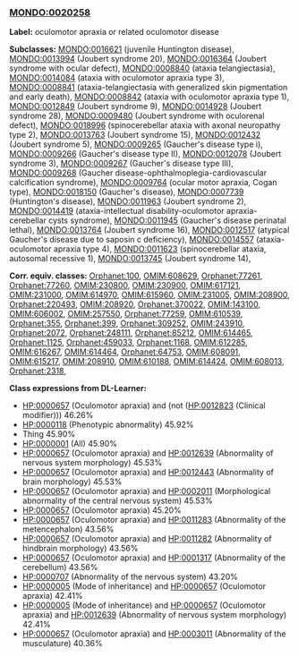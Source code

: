 
### [MONDO:0020258](http://purl.obolibrary.org/obo/MONDO_0020258)
**Label:** oculomotor apraxia or related oculomotor disease

**Subclasses:** [MONDO:0016621](http://purl.obolibrary.org/obo/MONDO_0016621) (juvenile Huntington disease), [MONDO:0013994](http://purl.obolibrary.org/obo/MONDO_0013994) (Joubert syndrome 20), [MONDO:0016364](http://purl.obolibrary.org/obo/MONDO_0016364) (Joubert syndrome with ocular defect), [MONDO:0008840](http://purl.obolibrary.org/obo/MONDO_0008840) (ataxia telangiectasia), [MONDO:0014084](http://purl.obolibrary.org/obo/MONDO_0014084) (ataxia with oculomotor apraxia type 3), [MONDO:0008841](http://purl.obolibrary.org/obo/MONDO_0008841) (ataxia-telangiectasia with generalized skin pigmentation and early death), [MONDO:0008842](http://purl.obolibrary.org/obo/MONDO_0008842) (ataxia with oculomotor apraxia type 1), [MONDO:0012849](http://purl.obolibrary.org/obo/MONDO_0012849) (Joubert syndrome 9), [MONDO:0014928](http://purl.obolibrary.org/obo/MONDO_0014928) (Joubert syndrome 28), [MONDO:0009480](http://purl.obolibrary.org/obo/MONDO_0009480) (Joubert syndrome with oculorenal defect), [MONDO:0018996](http://purl.obolibrary.org/obo/MONDO_0018996) (spinocerebellar ataxia with axonal neuropathy type 2), [MONDO:0013763](http://purl.obolibrary.org/obo/MONDO_0013763) (Joubert syndrome 15), [MONDO:0012432](http://purl.obolibrary.org/obo/MONDO_0012432) (Joubert syndrome 5), [MONDO:0009265](http://purl.obolibrary.org/obo/MONDO_0009265) (Gaucher's disease type i), [MONDO:0009266](http://purl.obolibrary.org/obo/MONDO_0009266) (Gaucher's disease type II), [MONDO:0012078](http://purl.obolibrary.org/obo/MONDO_0012078) (Joubert syndrome 3), [MONDO:0009267](http://purl.obolibrary.org/obo/MONDO_0009267) (Gaucher's disease type III), [MONDO:0009268](http://purl.obolibrary.org/obo/MONDO_0009268) (Gaucher disease-ophthalmoplegia-cardiovascular calcification syndrome), [MONDO:0009764](http://purl.obolibrary.org/obo/MONDO_0009764) (ocular motor apraxia, Cogan type), [MONDO:0018150](http://purl.obolibrary.org/obo/MONDO_0018150) (Gaucher's disease), [MONDO:0007739](http://purl.obolibrary.org/obo/MONDO_0007739) (Huntington's disease), [MONDO:0011963](http://purl.obolibrary.org/obo/MONDO_0011963) (Joubert syndrome 2), [MONDO:0014419](http://purl.obolibrary.org/obo/MONDO_0014419) (ataxia-intellectual disability-oculomotor apraxia-cerebellar cysts syndrome), [MONDO:0011945](http://purl.obolibrary.org/obo/MONDO_0011945) (Gaucher's disease perinatal lethal), [MONDO:0013764](http://purl.obolibrary.org/obo/MONDO_0013764) (Joubert syndrome 16), [MONDO:0012517](http://purl.obolibrary.org/obo/MONDO_0012517) (atypical Gaucher's disease due to saposin c deficiency), [MONDO:0014557](http://purl.obolibrary.org/obo/MONDO_0014557) (ataxia-oculomotor apraxia type 4), [MONDO:0011623](http://purl.obolibrary.org/obo/MONDO_0011623) (spinocerebellar ataxia, autosomal recessive 1), [MONDO:0013745](http://purl.obolibrary.org/obo/MONDO_0013745) (Joubert syndrome 14), 

**Corr. equiv. classes:** [Orphanet:100](http://www.orpha.net/ORDO/Orphanet_100), [OMIM:608629](http://purl.obolibrary.org/obo/OMIM_608629), [Orphanet:77261](http://www.orpha.net/ORDO/Orphanet_77261), [Orphanet:77260](http://www.orpha.net/ORDO/Orphanet_77260), [OMIM:230800](http://purl.obolibrary.org/obo/OMIM_230800), [OMIM:230900](http://purl.obolibrary.org/obo/OMIM_230900), [OMIM:617121](http://purl.obolibrary.org/obo/OMIM_617121), [OMIM:231000](http://purl.obolibrary.org/obo/OMIM_231000), [OMIM:614970](http://purl.obolibrary.org/obo/OMIM_614970), [OMIM:615960](http://purl.obolibrary.org/obo/OMIM_615960), [OMIM:231005](http://purl.obolibrary.org/obo/OMIM_231005), [OMIM:208900](http://purl.obolibrary.org/obo/OMIM_208900), [Orphanet:220493](http://www.orpha.net/ORDO/Orphanet_220493), [OMIM:208920](http://purl.obolibrary.org/obo/OMIM_208920), [Orphanet:370022](http://www.orpha.net/ORDO/Orphanet_370022), [OMIM:143100](http://purl.obolibrary.org/obo/OMIM_143100), [OMIM:606002](http://purl.obolibrary.org/obo/OMIM_606002), [OMIM:257550](http://purl.obolibrary.org/obo/OMIM_257550), [Orphanet:77259](http://www.orpha.net/ORDO/Orphanet_77259), [OMIM:610539](http://purl.obolibrary.org/obo/OMIM_610539), [Orphanet:355](http://www.orpha.net/ORDO/Orphanet_355), [Orphanet:399](http://www.orpha.net/ORDO/Orphanet_399), [Orphanet:309252](http://www.orpha.net/ORDO/Orphanet_309252), [OMIM:243910](http://purl.obolibrary.org/obo/OMIM_243910), [Orphanet:2072](http://www.orpha.net/ORDO/Orphanet_2072), [Orphanet:248111](http://www.orpha.net/ORDO/Orphanet_248111), [Orphanet:85212](http://www.orpha.net/ORDO/Orphanet_85212), [OMIM:614465](http://purl.obolibrary.org/obo/OMIM_614465), [Orphanet:1125](http://www.orpha.net/ORDO/Orphanet_1125), [Orphanet:459033](http://www.orpha.net/ORDO/Orphanet_459033), [Orphanet:1168](http://www.orpha.net/ORDO/Orphanet_1168), [OMIM:612285](http://purl.obolibrary.org/obo/OMIM_612285), [OMIM:616267](http://purl.obolibrary.org/obo/OMIM_616267), [OMIM:614464](http://purl.obolibrary.org/obo/OMIM_614464), [Orphanet:64753](http://www.orpha.net/ORDO/Orphanet_64753), [OMIM:608091](http://purl.obolibrary.org/obo/OMIM_608091), [OMIM:615217](http://purl.obolibrary.org/obo/OMIM_615217), [OMIM:208910](http://purl.obolibrary.org/obo/OMIM_208910), [OMIM:610188](http://purl.obolibrary.org/obo/OMIM_610188), [OMIM:614424](http://purl.obolibrary.org/obo/OMIM_614424), [OMIM:608013](http://purl.obolibrary.org/obo/OMIM_608013), [Orphanet:2318](http://www.orpha.net/ORDO/Orphanet_2318), 

**Class expressions from DL-Learner:**

- [HP:0000657](http://purl.obolibrary.org/obo/HP_0000657) (Oculomotor apraxia) and (not ([HP:0012823](http://purl.obolibrary.org/obo/HP_0012823) (Clinical modifier))) 46.26%
- [HP:0000118](http://purl.obolibrary.org/obo/HP_0000118) (Phenotypic abnormality) 45.92%
- Thing 45.90%
- [HP:0000001](http://purl.obolibrary.org/obo/HP_0000001) (All) 45.90%
- [HP:0000657](http://purl.obolibrary.org/obo/HP_0000657) (Oculomotor apraxia) and [HP:0012639](http://purl.obolibrary.org/obo/HP_0012639) (Abnormality of nervous system morphology) 45.53%
- [HP:0000657](http://purl.obolibrary.org/obo/HP_0000657) (Oculomotor apraxia) and [HP:0012443](http://purl.obolibrary.org/obo/HP_0012443) (Abnormality of brain morphology) 45.53%
- [HP:0000657](http://purl.obolibrary.org/obo/HP_0000657) (Oculomotor apraxia) and [HP:0002011](http://purl.obolibrary.org/obo/HP_0002011) (Morphological abnormality of the central nervous system) 45.53%
- [HP:0000657](http://purl.obolibrary.org/obo/HP_0000657) (Oculomotor apraxia) 45.20%
- [HP:0000657](http://purl.obolibrary.org/obo/HP_0000657) (Oculomotor apraxia) and [HP:0011283](http://purl.obolibrary.org/obo/HP_0011283) (Abnormality of the metencephalon) 43.56%
- [HP:0000657](http://purl.obolibrary.org/obo/HP_0000657) (Oculomotor apraxia) and [HP:0011282](http://purl.obolibrary.org/obo/HP_0011282) (Abnormality of hindbrain morphology) 43.56%
- [HP:0000657](http://purl.obolibrary.org/obo/HP_0000657) (Oculomotor apraxia) and [HP:0001317](http://purl.obolibrary.org/obo/HP_0001317) (Abnormality of the cerebellum) 43.56%
- [HP:0000707](http://purl.obolibrary.org/obo/HP_0000707) (Abnormality of the nervous system) 43.20%
- [HP:0000005](http://purl.obolibrary.org/obo/HP_0000005) (Mode of inheritance) and [HP:0000657](http://purl.obolibrary.org/obo/HP_0000657) (Oculomotor apraxia) 42.41%
- [HP:0000005](http://purl.obolibrary.org/obo/HP_0000005) (Mode of inheritance) and [HP:0000657](http://purl.obolibrary.org/obo/HP_0000657) (Oculomotor apraxia) and [HP:0012639](http://purl.obolibrary.org/obo/HP_0012639) (Abnormality of nervous system morphology) 42.41%
- [HP:0000657](http://purl.obolibrary.org/obo/HP_0000657) (Oculomotor apraxia) and [HP:0003011](http://purl.obolibrary.org/obo/HP_0003011) (Abnormality of the musculature) 40.36%


